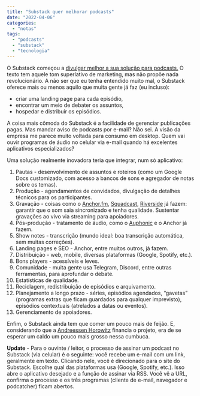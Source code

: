 ```yaml
---
title: "Substack quer melhorar podcasts"
date: "2022-04-06"
categories: 
  - "notas"
tags: 
  - "podcasts"
  - "substack"
  - "tecnologia"
---
```


O Substack começou a [divulgar melhor a sua solução para podcasts.](https://on.substack.com/p/podcasting-but-better?s=r) O texto tem aquele tom superlativo de marketing, mas não propõe nada revolucionário. A não ser que eu tenha entendido muito mal, o Substack oferece mais ou menos aquilo que muita gente já faz (eu incluso):

- criar uma landing page para cada episódio,
- encontrar um meio de debater os assuntos,
- hospedar e distribuir os episódios.

A coisa mais cômoda do Substack é a facilidade de gerenciar publicações pagas. Mas mandar aviso de podcasts por e-mail? Não sei. A visão da empresa me parece muito voltada para consumo em desktop. Quem vai ouvir programas de áudio no celular via e-mail quando há excelentes aplicativos especializados?

Uma solução realmente inovadora teria que integrar, num só aplicativo:

1. Pautas - desenvolvimento de assuntos e roteiros (como um Google Docs customizado, com acesso a bancos de sons e agregador de notas sobre os temas).
2. Produção - agendamentos de convidados, divulgação de detalhes técnicos para os participantes.
3. Gravação - coisas como o [Anchor.fm](http://Anchor.fm), [Squadcast](https://squadcast.fm/), [Riverside](https://riverside.fm/) já fazem: garantir que o som saia sincronizado e tenha qualidade. Sustentar gravações ao vivo via streaming para apoiadores.
4. Pós-produção - tratamento de áudio, como o [Auphonic](https://auphonic.com/) e o Anchor já fazem.
5. Show notes - transcrição (mundo ideal: boa transcrição automática, sem muitas correções).
6. Landing pages e SEO - Anchor, entre muitos outros, já fazem.
7. Distribuição - web, mobile, diversas plataformas (Google, Spotify, etc.).
8. Bons players - acessíveis e leves.
9. Comunidade - muita gente usa Telegram, Discord, entre outras ferramentas, para aprofundar o debate.
10. Estatísticas de qualidade.
11. Reciclagem, redistribuição de episódios e arquivamento.
12. Planejamento a longo prazo - séries, episódios agendados, “gavetas” (programas extras que ficam guardados para qualquer imprevisto), episódios contextuais (atrelados a datas ou eventos).
13. Gerenciamento de apoiadores.

Enfim, o Substack ainda tem que comer um pouco mais de feijão. E, considerando que a [Andreessen Horowitz](https://a16z.com/) financia o projeto, era de se esperar um caldo um pouco mais grosso nessa cumbuca.

**Update** - Para o ouvinte / leitor, o processo de assinar um podcast no Substack (via celular) é o seguinte: você recebe um e-mail com um link, geralmente em texto. Clicando nele, você é direcionado para o site do Substack. Escolhe qual das plataformas usa (Google, Spotify, etc.). Isso abre o aplicativo desejado e a função de assinar via RSS. Você vê a URL, confirma o processo e os três programas (cliente de e-mail, navegador e podcatcher) ficam abertos.
